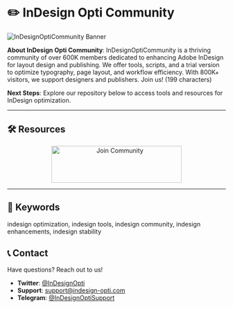 # ✏️ InDesign Opti Community

 
![InDesignOptiCommunity Banner](https://i.ytimg.com/vi/cyejZljc3Mw/maxresdefault.jpg)

**About InDesign Opti Community**: InDesignOptiCommunity is a thriving community of over 600K members dedicated to enhancing Adobe InDesign for layout design and publishing. We offer tools, scripts, and a trial version to optimize typography, page layout, and workflow efficiency. With 800K+ visitors, we support designers and publishers. Join us! (199 characters)

**Next Steps**: Explore our repository below to access tools and resources for InDesign optimization.

---

## 🛠 Resources

 
  <div align="center">
  <a href="https://github.com/InDesign-Opti-Community/InDesign-Opti-Pack" target="_blank">
    <img src="https://img.shields.io/badge/Join-Community-3498db" alt="Join Community" width="300" height="85" style="border:none;">
  </a>
</div>

---

## 🔑 Keywords

indesign optimization, indesign tools, indesign community, indesign enhancements, indesign stability

## 📞 Contact

Have questions? Reach out to us!  
- **Twitter**: [@InDesignOpti](https://twitter.com/InDesignOpti)  
- **Support**: [support@indesign-opti.com](mailto:support@indesign-opti.com)  
- **Telegram**: [@InDesignOptiSupport](https://t.me/InDesignOptiSupport)  
